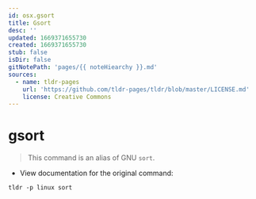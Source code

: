 ```yaml
---
id: osx.gsort
title: Gsort
desc: ''
updated: 1669371655730
created: 1669371655730
stub: false
isDir: false
gitNotePath: 'pages/{{ noteHiearchy }}.md'
sources:
  - name: tldr-pages
    url: 'https://github.com/tldr-pages/tldr/blob/master/LICENSE.md'
    license: Creative Commons
---
```

# gsort

> This command is an alias of GNU `sort`.

- View documentation for the original command:

`tldr -p linux sort`

